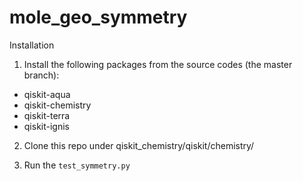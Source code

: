 # mole_geo_symmetry

Installation

1. Install the following packages from the source codes (the master branch):
 - qiskit-aqua
 - qiskit-chemistry
 - qiskit-terra
 - qiskit-ignis
 
2. Clone this repo under qiskit_chemistry/qiskit/chemistry/


3. Run the `test_symmetry.py`
